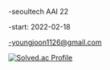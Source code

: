 -seoultech AAI 22

-start: 2022-02-18

-youngjoon1126@gmail.com

[![Solved.ac Profile](http://mazassumnida.wtf/api/v2/generate_badge?boj=seoultechai22)](https://solved.ac/seoultechai22/)
<!---
seoultech22/seoultech22 is a ✨ special ✨ repository because its `README.md` (this file) appears on your GitHub profile.
You can click the Preview link to take a look at your changes.
--->
